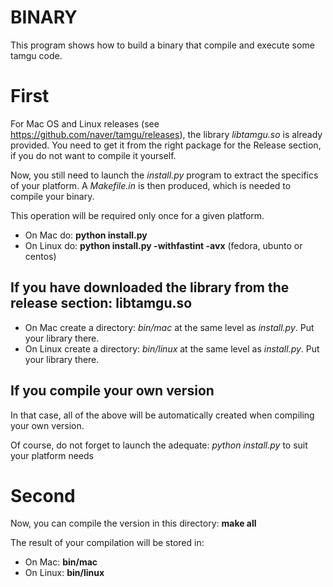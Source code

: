 # BINARY

This program shows how to build a binary that compile and execute some tamgu code.

# First

For Mac OS and Linux releases (see https://github.com/naver/tamgu/releases), the library *libtamgu.so* is already provided. You need to get it from the right package for the Release section, if you do not want to compile it yourself.

Now, you still need to launch the *install.py* program to extract the specifics of your platform. A *Makefile.in* is then produced, which is needed to compile your binary.

This operation will be required only once for a given platform.

* On Mac do: **python install.py**
* On Linux do: **python install.py -withfastint -avx** (fedora, ubunto or centos)

## If you have downloaded the library from the release section: libtamgu.so

* On Mac create a directory: *bin/mac* at the same level as *install.py*. Put your library there.
* On Linux create a directory: *bin/linux* at the same level as *install.py*. Put your library there.

## If you compile your own version

In that case, all of the above will be automatically created when compiling your own version.

Of course, do not forget to launch the adequate: *python install.py* to suit your platform needs

# Second

Now, you can compile the version in this directory: **make all**

The result of your compilation will be stored in:

* On Mac: **bin/mac**
* On Linux: **bin/linux**
